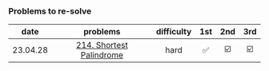 ### Problems to re-solve

|    date    |  problems   |    difficulty    |  1st   |  2nd   |  3rd   |
|:--------:|:-----:|:----------:|:-----:|:-----:|:-----:|
| 23.04.28 | [214. Shortest Palindrome](https://leetcode.com/problems/shortest-palindrome/)  | hard | ✅    | ☑️    | ☑️    |
